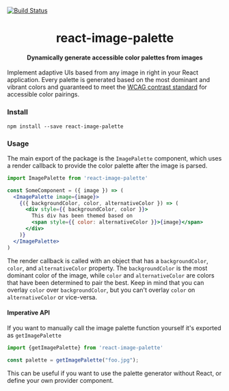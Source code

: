 [![Build Status](https://travis-ci.com/FormidableLabs/react-image-palette.svg?token=ycKCGETrX5nV3P6ePUdx&branch=master)](https://travis-ci.com/FormidableLabs/react-image-palette)


<h1 align="center">react-image-palette</h1>

<h4 align="center">
  Dynamically generate accessible color palettes from images
</h4>


Implement adaptive UIs based from any image in right in your React application. Every palette is generated based on the most dominant and vibrant colors and guaranteed to meet the [WCAG contrast standard](https://www.w3.org/TR/UNDERSTANDING-WCAG20/visual-audio-contrast-contrast.html) for accessible color pairings.


### Install

```
npm install --save react-image-palette
```

### Usage

The main export of the package is the `ImagePalette` component, which uses a render callback to provide the color palette after the image is parsed.

```jsx
import ImagePalette from 'react-image-palette'

const SomeComponent = ({ image }) => (
  <ImagePalette image={image}>
    {({ backgroundColor, color, alternativeColor }) => (
      <div style={{ backgroundColor, color }}>
        This div has been themed based on
        <span style={{ color: alternativeColor }}>{image}</span>
      </div>
    )}
  </ImagePalette>
)
```

The render callback is called with an object that has a `backgroundColor`, `color`, and `alternativeColor` property. The `backgroundColor` is the most dominant color of the image, while `color` and `alternativeColor` are colors that have been determined to pair the best. Keep in mind that you can overlay `color` over `backgroundColor`, but you can't overlay `color` on `alternativeColor` or vice-versa.


#### Imperative API

If you want to manually call the image palette function yourself it's exported as `getImagePalette`

```js
import {getImagePalette} from 'react-image-palette'

const palette = getImagePalette("foo.jpg");
```

This can be useful if you want to use the palette generator without React, or define your own provider component.
